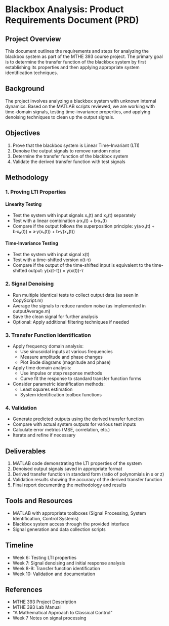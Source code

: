 # Blackbox Analysis: Product Requirements Document (PRD)

## Project Overview
This document outlines the requirements and steps for analyzing the blackbox system as part of the MTHE 393 course project. The primary goal is to determine the transfer function of the blackbox system by first establishing its properties and then applying appropriate system identification techniques.

## Background
The project involves analyzing a blackbox system with unknown internal dynamics. Based on the MATLAB scripts reviewed, we are working with time-domain signals, testing time-invariance properties, and applying denoising techniques to clean up the output signals.

## Objectives
1. Prove that the blackbox system is Linear Time-Invariant (LTI)
2. Denoise the output signals to remove random noise
3. Determine the transfer function of the blackbox system
4. Validate the derived transfer function with test signals

## Methodology

### 1. Proving LTI Properties
#### Linearity Testing
- Test the system with input signals x₁(t) and x₂(t) separately
- Test with a linear combination a·x₁(t) + b·x₂(t)
- Compare if the output follows the superposition principle: y(a·x₁(t) + b·x₂(t)) = a·y(x₁(t)) + b·y(x₂(t))

#### Time-Invariance Testing
- Test the system with input signal x(t)
- Test with a time-shifted version x(t-τ)
- Compare if the output of the time-shifted input is equivalent to the time-shifted output: y(x(t-τ)) = y(x(t))-τ

### 2. Signal Denoising
- Run multiple identical tests to collect output data (as seen in CopyScript.m)
- Average the signals to reduce random noise (as implemented in outputAverage.m)
- Save the clean signal for further analysis
- Optional: Apply additional filtering techniques if needed

### 3. Transfer Function Identification
- Apply frequency domain analysis:
  - Use sinusoidal inputs at various frequencies
  - Measure amplitude and phase changes
  - Plot Bode diagrams (magnitude and phase)
- Apply time domain analysis:
  - Use impulse or step response methods
  - Curve fit the response to standard transfer function forms
- Consider parametric identification methods:
  - Least squares estimation
  - System identification toolbox functions

### 4. Validation
- Generate predicted outputs using the derived transfer function
- Compare with actual system outputs for various test inputs
- Calculate error metrics (MSE, correlation, etc.)
- Iterate and refine if necessary

## Deliverables
1. MATLAB code demonstrating the LTI properties of the system
2. Denoised output signals saved in appropriate format
3. Derived transfer function in standard form (ratio of polynomials in s or z)
4. Validation results showing the accuracy of the derived transfer function
5. Final report documenting the methodology and results

## Tools and Resources
- MATLAB with appropriate toolboxes (Signal Processing, System Identification, Control Systems)
- Blackbox system access through the provided interface
- Signal generation and data collection scripts

## Timeline
- Week 6: Testing LTI properties
- Week 7: Signal denoising and initial response analysis
- Week 8-9: Transfer function identification
- Week 10: Validation and documentation

## References
- MTHE 393 Project Description
- MTHE 393 Lab Manual
- "A Mathematical Approach to Classical Control"
- Week 7 Notes on signal processing 